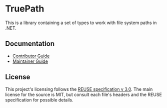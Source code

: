 <!--
SPDX-FileCopyrightText: 2024 Friedrich von Never <friedrich@fornever.me>

SPDX-License-Identifier: MIT
-->

TruePath
========
This is a library containing a set of types to work with file system paths in .NET.

Documentation
-------------
- [Contributor Guide][docs.contributing]
- [Maintainer Guide][docs.maintaining]

License
-------
This project's licensing follows the [REUSE specification v 3.0][reuse.spec]. The main license for the source is MIT, but consult each file's headers and the REUSE specification for possible details.

[docs.contributing]: CONTRIBUTING.md
[docs.maintaining]: MAINTAINING.md
[reuse.spec]: https://reuse.software/spec/

